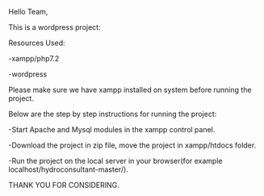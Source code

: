 Hello Team,

This is a wordpress project:

Resources Used:

-xampp/php7.2

-wordpress

Please make sure we have xampp installed on system before running the project.

Below are the step by step instructions for running the project:

-Start Apache and Mysql modules in the xampp control panel.

-Download the project in zip file, move the project in xampp/htdocs folder.

-Run the project on the local server in your browser(for example localhost/hydroconsultant-master/).

THANK YOU FOR CONSIDERING.
